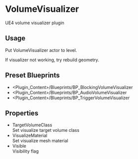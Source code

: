 # VolumeVisualizer
UE4 volume visualizer plugin


## Usage
Put VolumeVisualizer actor to level.

If visualizer not working, try rebuild geometry.


## Preset Blueprints
- <Plugin_Content>/Blueprints/BP_BlockingVolumeVisualizer
- <Plugin_Content>/Blueprints/BP_AudioVolumeVisualizer
- <Plugin_Content>/Blueprints/BP_TriggerVolumeVisualizer

## Properties
- TargetVolumeClass  
  Set visualize target volume class
- VisualizeMaterial  
  Set visualize mesh material
- Visible  
  Visibility flag